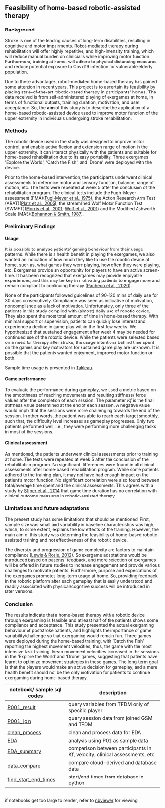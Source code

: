 ## Feasibility of home-based robotic-assisted therapy 

### Background
Stroke is one of the leading causes of long-term disabilities, resulting in cognitive and motor impairments. Robot-mediated therapy during rehabilitation will offer highly repetitive, and high-intensity training, which will reduce manual burden on clinicians while improving motor function. Furthermore, training at home, will adhere to physical distancing measures and reduce potential exposure to Covid19 infection for vulnerable elderly population.

Due to these advantages, robot-mediated home-based therapy has gained some attention in recent years. This project is to ascertain its feasibility by placing state-of-the-art robotic-based therapy in participants' homes. The data received is from self-administered playing of exergames at home, in terms of functional outputs, training duration, motivation, and user acceptance. So, the **aim** of this study is to describe the application of a home-based robotic-assisted device used to improve motor function of the upper extremity in individuals undergoing stroke rehabilitation. 

### Methods
The robotic device used in the study was designed to improve motor control, and enable active flexion and extension range of motion in the upper extremity. It can interact physically with the patients and suitable for home-based rehabilitation due to its easy portability. Three exergames 'Explore the World', 'Catch the Fish', and 'Drone' were deployed with the device. 

Prior to the home-based intervention, the participants underwent clinical assessments to determine motor and sensory function, balance, range of motion, etc. The tests were repeated at week 5 after the conclusion of the rehabilitation program. The clinical tests include the Fugh-Meyer assessment (FMA)([Fugl-Meyer et al., 1975](https://www.gu.se/sites/default/files/2020-11/fugl-meyer-1975-the_post-stroke-hemiplegic-patient.pdf)), the Action Research Arm Test (ARAT)([Platz et al., 2005](https://pubmed.ncbi.nlm.nih.gov/15929509/)), the streamlined Wolf Motor Function Test (SWMFT)([Morris et al., 2001](https://pubmed.ncbi.nlm.nih.gov/11387578/); [Wolf et al., 2001](https://www.ahajournals.org/doi/10.1161/01.str.32.7.1635)) and the Modified Ashworth Scale (MAS)([Bohannon & Smith, 1987](https://academic.oup.com/ptj/article-abstract/67/2/206/2728158)). 

### Preliminary Findings
#### Usage
It is possible to analyse patients’ gaming behaviour from their usage patterns. While there is a health benefit in playing the exergames, we also wanted an indication of how much they like to use the robotic device at home, such as, what games they were playing, how often they were playing, etc. Exergames provide an opportunity for players to have an active screen-time. It has been recognized that exergames may provide enjoyable experiences, and this may be key in motivating patients to engage more and remain compliant to continuing therapy ([Pacheco et al., 2020](https://www.ncbi.nlm.nih.gov/pmc/articles/PMC7368979/)). 

None of the participants followed guidelines of 90-120 mins of daily use for 30 days consecutively. Compliance was seen as indicative of motivation, noncompliance as a lack of motivation. Unfortunately, only three of the patients in this study complied with (almost) daily use of robotic device; They also spent the most total amount of time in home-based therapy. With minimal support or supervision, patients can quickly lose interest and experience a decline in game play within the first few weeks. We hypothesized that sustained engagement after week 4 may be needed for continued use of the robotic device. While the patients were selected based on a need for therapy after stroke, the usage intentions behind time spent on the games and key motivators for sustained game play are unknown. It is possible that the patients wanted enjoyment, improved motor function or both. 

Sample time usage is presented in [Tableau](https://public.tableau.com/views/chisel-usage/Dashboard1?:language=en-US&publish=yes&:display_count=n&:origin=viz_share_link).

#### Game performance 
To evaluate the performance during gameplay, we used a metric based on the smoothness of reaching movements and resulting stiffness/ force values after the completion of each session. The parameter *Kf* is the final stiffness value determined at the end of each session. A negative value would imply that the sessions were more challenging towards the end of the session. In other words, the patient was able to reach each target smoothly, such that, the difficulty level increases as gameplay progresses. Only two patients performed well, i.e., they were performing more challenging tasks in most of the sessions.  

#### Clinical assessment
As mentioned, the patients underwent clinical assessments prior to training at home. The tests were repeated at week 5 after the conclusion of the rehabilitation program. No significant differences were found in all clinical assessments after home-based rehabilitation program. While some patients adhered to the training plan, it may not have had enough impact on the patient’s motor function. No significant correlation were also found between total/average time spent and the clinical assessments. This agrees with a study by [Slijper et al., 2014](https://jneuroengrehab.biomedcentral.com/articles/10.1186/1743-0003-11-35) that game time duration has no correlation with clinical outcome measures in robotic-assisted therapy. 

### Limitations and future adaptations
The present study has some limitations that should be mentioned. First, sample size was small and variability in baseline characteristics was high, which, to some extent, explains the low effects of the training. However, the main aim of this study was determing the feasibility of home-based robotic-assisted training and not effectiveness of the robotic device.

The diversity and progression of game complexity are factors to maintain compliance ([Lewis & Rosie, 2012](https://pubmed.ncbi.nlm.nih.gov/22480353/)). So exergame adaptations would be introduced based on patients’ feedback, and more selection of exergames will be offered in future studies to increase engagement and provide various challenges to motivate patients. Furthermore, purpose and expectations of the exergames promotes long-term usage at home. So, providing feedback in the robotic platform after each gameplay that is easily understood and readily associated with physical/cognitive success will be introduced in later versions. 

### Conclusion
The results indicate that a home-based therapy with a robotic device through exergaming is feasible and at least half of the patients shows some compliance and acceptance. This study presented the actual exergaming behaviour of poststroke patients, and highlights the importance of game variability/challenge so that exergaming would remain fun. Three games were deployed during the home-based training, with ‘Catch the Fish’ reporting the highest movement velocities, thus, the game with the most intensive task training. Mean movement velocities increased in the sessions in the ‘Explore the World’ and ‘Drone’ games, suggesting that patients have learnt to optimize movement strategies in these games. The long-term goal is that the players would make an active decision for gameplay, and a mere health benefit should not be the only motivation for patients to continue exergaming during home-based therapy. 


| notebook/ sample sql codes             | description |
|-------------------------|--------------|
| [P001_result](https://github.com/doscsy12/robotic_hometherapy/blob/main/P001_result.sql)             | query variables from TFDM only of specific player |
| [P001_join](https://github.com/doscsy12/robotic_hometherapy/blob/main/P001_join.sql)               | query session data from joined GSM and TFDM |
| [clean_process](https://github.com/doscsy12/robotic_hometherapy/blob/main/Clean_process.ipynb)           | clean and process data for EDA |
| [EDA](https://github.com/doscsy12/robotic_hometherapy/blob/main/EDA.ipynb)                     | analysis using P01 as sample data |
| [EDA_summary](https://github.com/doscsy12/robotic_hometherapy/blob/main/EDA_summary.ipynb)             | comparison between participants in Kf, velocity, clinical assessments, etc |
| [data_compare](https://github.com/doscsy12/robotic_hometherapy/blob/main/data_compare.ipynb)            | compare cloud-derived and database data|
| [find_start_end_times](https://github.com/doscsy12/robotic_hometherapy/blob/main/find_start_end_times.ipynb)    | start/end times from database in python  |


<br> if notebooks get too large to render, refer to [nbviewer](https://nbviewer.org/)  for viewing.


